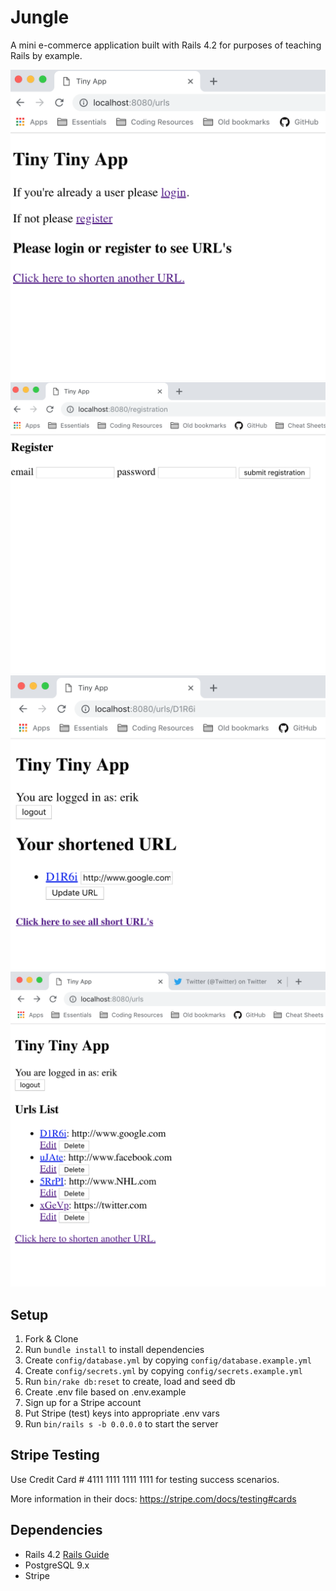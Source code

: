 # Jungle

A mini e-commerce application built with Rails 4.2 for purposes of teaching Rails by example.

!["Home Page"](https://github.com/ErikNPeterson/TinyApp/blob/master/docs/urls-page.png)
!["Registration Page"](https://github.com/ErikNPeterson/TinyApp/blob/master/docs/registration-page.png)
!["New URLs Page"](https://github.com/ErikNPeterson/TinyApp/blob/master/docs/urls::id-page.png..png)
!["Home Page with list of URLs"](<https://github.com/ErikNPeterson/TinyApp/blob/master/docs/(URLSlist)urls-page.png>)



## Setup

1. Fork & Clone
2. Run `bundle install` to install dependencies
3. Create `config/database.yml` by copying `config/database.example.yml`
4. Create `config/secrets.yml` by copying `config/secrets.example.yml`
5. Run `bin/rake db:reset` to create, load and seed db
6. Create .env file based on .env.example
7. Sign up for a Stripe account
8. Put Stripe (test) keys into appropriate .env vars
9. Run `bin/rails s -b 0.0.0.0` to start the server

## Stripe Testing

Use Credit Card # 4111 1111 1111 1111 for testing success scenarios.

More information in their docs: <https://stripe.com/docs/testing#cards>

## Dependencies

* Rails 4.2 [Rails Guide](http://guides.rubyonrails.org/v4.2/)
* PostgreSQL 9.x
* Stripe
